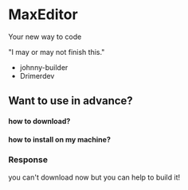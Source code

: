 # MaxEditor
Your new way to code

"I may or may not finish this."
- johnny-builder
- Drimerdev

## Want to use in advance?
#### how to download?
#### how to install on my machine?

### Response
you can't download now but you can help to build it!
